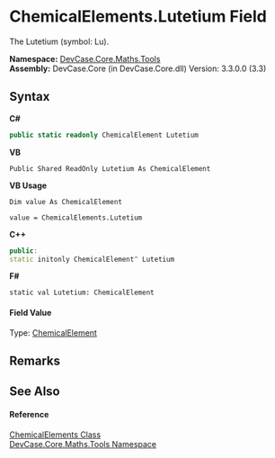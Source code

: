 # ChemicalElements.Lutetium Field
 

The Lutetium (symbol: Lu).

**Namespace:**&nbsp;<a href="N_DevCase_Core_Maths_Tools">DevCase.Core.Maths.Tools</a><br />**Assembly:**&nbsp;DevCase.Core (in DevCase.Core.dll) Version: 3.3.0.0 (3.3)

## Syntax

**C#**<br />
``` C#
public static readonly ChemicalElement Lutetium
```

**VB**<br />
``` VB
Public Shared ReadOnly Lutetium As ChemicalElement
```

**VB Usage**<br />
``` VB Usage
Dim value As ChemicalElement

value = ChemicalElements.Lutetium

```

**C++**<br />
``` C++
public:
static initonly ChemicalElement^ Lutetium
```

**F#**<br />
``` F#
static val Lutetium: ChemicalElement
```


#### Field Value
Type: <a href="T_DevCase_Core_Maths_ChemicalElement">ChemicalElement</a>

## Remarks


## See Also


#### Reference
<a href="T_DevCase_Core_Maths_Tools_ChemicalElements">ChemicalElements Class</a><br /><a href="N_DevCase_Core_Maths_Tools">DevCase.Core.Maths.Tools Namespace</a><br />